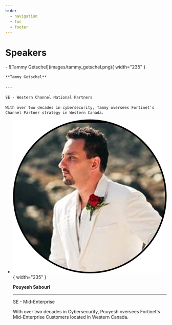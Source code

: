```yaml
---
hide:
  - navigation
  - toc
  - footer
---
```


# Speakers

<div class="grid cards" markdown>
-   ![Tammy Getschel](images/tammy_getschel.png){ width="235" }

    **Tammy Getschel**

    ---

    SE - Western Channel National Partners

    With over two decades in cybersecurity, Tammy oversees Fortinet's Channel Partner strategy in Western Canada.

-   ![Pouyesh Sabouri](images/pouyesh_sabouri.png){ width="235" }

    **Pouyesh Sabouri**

    ---

    SE - Mid-Enterprise

    With over two decades in Cybersecurity, Pouyesh oversees Fortinet's Mid-Enterprise Customers located in Western Canada.

</div>

<link rel="stylesheet" href="../landing-page.css">
